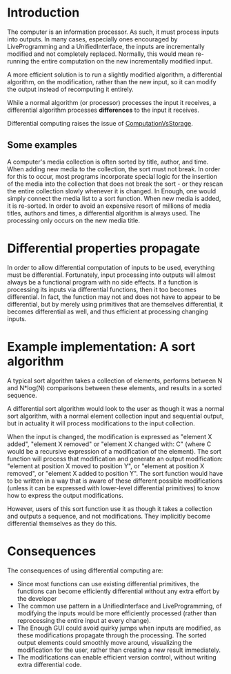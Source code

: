 # Introduction #

The computer is an information processor. As such, it must process inputs into outputs. In many cases, especially ones encouraged by LiveProgramming and a UnifiedInterface, the inputs are incrementally modified and not completely replaced.  Normally, this would mean re-running the entire computation on the new incrementally modified input.

A more efficient solution is to run a slightly modified algorithm, a differential algorithm, on the modification, rather than the new input, so it can modify the output instead of recomputing it entirely.

While a normal algorithm (or processor) processes the input it receives, a differential algorithm processes **differences** to the input it receives.

Differential computing raises the issue of [ComputationVsStorage](ComputationVsStorage.md).

## Some examples ##

A computer's media collection is often sorted by title, author, and time.  When adding new media to the collection, the sort must not break. In order for this to occur, most programs incorporate special logic for the insertion of the media into the collection that does not break the sort - or they rescan the entire collection slowly whenever it is changed.
In Enough, one would simply connect the media list to a sort function.  When new media is added, it is re-sorted. In order to avoid an expensive resort of millions of media titles, authors and times, a differential algorithm is always used.  The processing only occurs on the new media title.

# Differential properties propagate #

In order to allow differential computation of inputs to be used, everything must be differential.  Fortunately, input processing into outputs will almost always be a functional program with no side effects.  If a function is processing its inputs via differential functions, then it too becomes differential.
In fact, the function may not and does not have to appear to be differential, but by merely using primitives that are themselves differential, it becomes differential as well, and thus efficient at processing changing inputs.

# Example implementation: A sort algorithm #

A typical sort algorithm takes a collection of elements, performs between N and N\*log(N) comparisons between these elements, and results in a sorted sequence.

A differential sort algorithm would look to the user as though it was a normal sort algorithm, with a normal element collection input and sequential output, but in actuality it will process modifications to the input collection.

When the input is changed, the modification is expressed as "element X added", "element X removed" or "element X changed with: C" (where C would be a recursive expression of a modification of the element). The sort function will process that modification and generate an output modification: "element at position X moved to position Y", or "element at position X removed", or "element X added to position Y".
The sort function would have to be written in a way that is aware of these different possible modifications (unless it can be expressed with lower-level differential primitives) to know how to express the output modifications.

However, users of this sort function use it as though it takes a collection and outputs a sequence, and not modifications.  They implicitly become differential themselves as they do this.

# Consequences #

The consequences of using differential computing are:
  * Since most functions can use existing differential primitives, the functions can become efficiently differential without any extra effort by the developer
  * The common use pattern in a UnifiedInterface and LiveProgramming, of modifying the inputs would be more efficiently processed (rather than reprocessing the entire input at every change).
  * The Enough GUI could avoid quirky jumps when inputs are modified, as these modifications propagate through the processing. The sorted output elements could smoothly move around, visualizing the modification for the user, rather than creating a new result immediately.
  * The modifications can enable efficient version control, without writing extra differential code.
